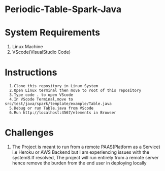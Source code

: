 # Periodic-Table-Spark-Java

# System Requirements
   1. Linux Machine
   2. VScode(VisualStudio Code)

# Instructions
      1.Clone this repository in Linux System
      2.Open Linux terminal then move to root of this repository
      3.Type code . to open VScode
      4.In VScode Terminal,move to src/test/java/spark/template/example/Table.java
      5.Debug or run Table.java from VScode
      6.Run http://localhost:4567/elements in Browser
      
# Challenges
 
 1. The Project is meant to run from a remote PAAS(Platform as a Service) i.e Heroku or AWS Backend but I am experiencing issues with the systemS.If resolved,
    The project will run entirely from a remote server hence remove the burden from the end user in deploying locally 
   
